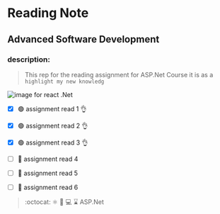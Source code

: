 # Reading Note
## Advanced Software Development
### description:
> This rep for the reading assignment for ASP.Net Course it is as a `highlight my new knowledg`

![image for react .Net](https://d33wubrfki0l68.cloudfront.net/4205d0600846259a187789ac358b9107a308d949/a4ec6/img/logo.svg)

- [x] :green_circle: assignment read 1   :ok_hand:
- [x] :green_circle: assignment read 2   :ok_hand:
- [x] :green_circle: assignment read 3   :ok_hand:
- [ ] :red_circle: assignment read 4 
- [ ] :red_circle: assignment read 5
- [ ] :red_circle: assignment read 6

       
 > :octocat: :atom_symbol: :file_folder: :computer: :hourglass: ASP.Net
